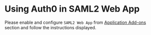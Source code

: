# Using Auth0 in SAML2 Web App

Please enable and configure `SAML2 Web App` from <a href="@@uiAppAddonsURL@@">Application Add-ons</a> section and follow the instructions displayed.